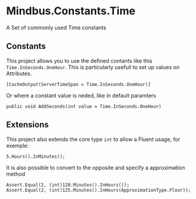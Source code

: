 # Mindbus.Constants.Time
A Set of commonly used Time constants


## Constants

This project allows you to use the defined contants like this `Time.InSeconds.OneHour`.
This is particularly usefull to set up values on Attributes.

    [CacheOutput(ServerTimeSpan = Time.InSeconds.OneHour)]

Or where a constant value is neded, like in default paramters

    public void AddSeconds(int value = Time.InSeconds.OneHour)

## Extensions

This project also extends the core type `int` to allow a Fluent usage, for exemple:

    5.Hours().InMinutes();

It is also possible to convert to the opposite and specify a approximation method

    Assert.Equal(2, (int)120.Minutes().InHours());
    Assert.Equal(2, (int)125.Minutes().InHours(ApproximationType.Floor));
